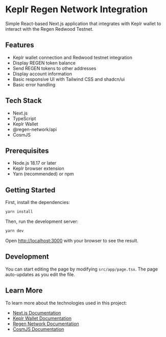 # Keplr Regen Network Integration

Simple React-based Next.js application that integrates with Keplr wallet to interact with the Regen Redwood Testnet.

## Features

- Keplr wallet connection and Redwood testnet integration
- Display REGEN token balance
- Send REGEN tokens to other addresses
- Display account information
- Basic responsive UI with Tailwind CSS and shadcn/ui
- Basic error handling

## Tech Stack

- Next.js
- TypeScript
- Keplr Wallet
- @regen-network/api
- CosmJS

## Prerequisites

- Node.js 18.17 or later
- Keplr browser extension
- Yarn (recommended) or npm

## Getting Started

First, install the dependencies:

```bash
yarn install
```

Then, run the development server:

```bash
yarn dev
```

Open [http://localhost:3000](http://localhost:3000) with your browser to see the result.

## Development

You can start editing the page by modifying `src/app/page.tsx`. The page auto-updates as you edit the file.

## Learn More

To learn more about the technologies used in this project:

- [Next.js Documentation](https://nextjs.org/docs)
- [Keplr Wallet Documentation](https://docs.keplr.app/)
- [Regen Network Documentation](https://docs.regen.network/)
- [CosmJS Documentation](https://cosmos.github.io/cosmjs/)